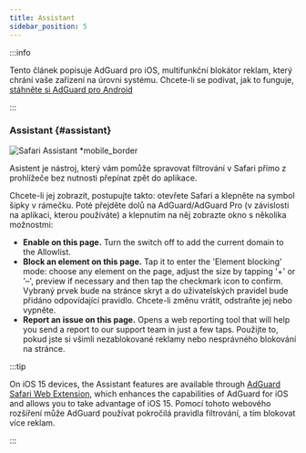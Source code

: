 ```yaml
---
title: Assistant
sidebar_position: 5
---
```


:::info

Tento článek popisuje AdGuard pro iOS, multifunkční blokátor reklam, který chrání vaše zařízení na úrovni systému. Chcete-li se podívat, jak to funguje, [stáhněte si AdGuard pro Android](https://agrd.io/download-kb-adblock)

:::

### Assistant {#assistant}

![Safari Assistant \*mobile\_border](https://cdn.adtidy.org/public/Adguard/kb/iOS/features/assistant_en.jpeg)

Asistent je nástroj, který vám pomůže spravovat filtrování v Safari přímo z prohlížeče bez nutnosti přepínat zpět do aplikace.

Chcete-li jej zobrazit, postupujte takto: otevřete Safari a klepněte na symbol šipky v rámečku. Poté přejděte dolů na AdGuard/AdGuard Pro (v závislosti na aplikaci, kterou používáte) a klepnutím na něj zobrazte okno s několika možnostmi:

- **Enable on this page.**
  Turn the switch off to add the current domain to the Allowlist.
- **Block an element on this page.**
  Tap it to enter the 'Element blocking' mode: choose any element on the page, adjust the size by tapping '+' or '–', preview if necessary and then tap the checkmark icon to confirm. Vybraný prvek bude na stránce skryt a do uživatelských pravidel bude přidáno odpovídající pravidlo. Chcete-li změnu vrátit, odstraňte jej nebo vypněte.
- **Report an issue on this page.**
  Opens a web reporting tool that will help you send a report to our support team in just a few taps. Použijte to, pokud jste si všimli nezablokované reklamy nebo nesprávného blokování na stránce.

:::tip

On iOS 15 devices, the Assistant features are available through [AdGuard Safari Web Extension](/adguard-for-ios/web-extension), which enhances the capabilities of AdGuard for iOS and allows you to take advantage of iOS 15. Pomocí tohoto webového rozšíření může AdGuard používat pokročilá pravidla filtrování, a tím blokovat více reklam.

:::
